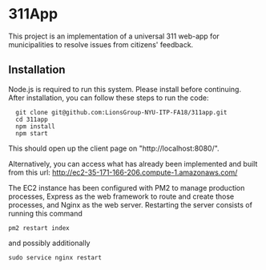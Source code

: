 # 311App
This project is an implementation of a universal 311 web-app for municipalities to resolve issues from citizens' feedback.

## Installation
Node.js is required to run this system. Please install before continuing.
<br>
After installation, you can follow these steps to run the code:
```shell
  git clone git@github.com:LionsGroup-NYU-ITP-FA18/311app.git
  cd 311app
  npm install
  npm start
```

This should open up the client page on "http://localhost:8080/".

Alternatively, you can access what has already been implemented and built from this url:
http://ec2-35-171-166-206.compute-1.amazonaws.com/

The EC2 instance has been configured with PM2 to manage production processes,
Express as the web framework to route and create those processes, and Nginx as the web server.
Restarting the server consists of running this command
```shell
pm2 restart index
```
and possibly additionally
```shell
sudo service nginx restart
```



